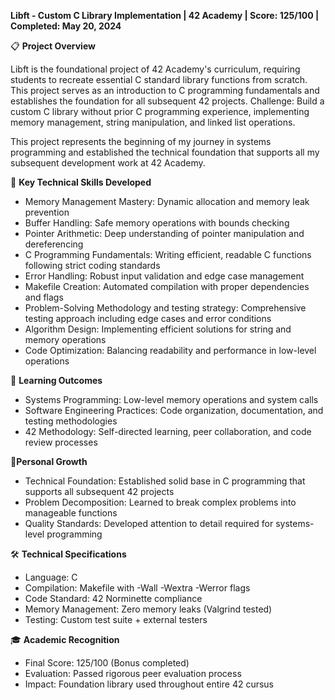 **Libft - Custom C Library Implementation | 42 Academy | Score: 125/100 | Completed: May 20, 2024**

📋 **Project Overview**

Libft is the foundational project of 42 Academy's curriculum, requiring students to recreate essential C standard library functions from scratch. This project serves as an introduction to C programming fundamentals and establishes the foundation for all subsequent 42 projects.
Challenge: Build a custom C library without prior C programming experience, implementing memory management, string manipulation, and linked list operations.

This project represents the beginning of my journey in systems programming and established the technical foundation that supports all my subsequent development work at 42 Academy.


🔧 **Key Technical Skills Developed**
- Memory Management Mastery: Dynamic allocation and memory leak prevention
- Buffer Handling: Safe memory operations with bounds checking
- Pointer Arithmetic: Deep understanding of pointer manipulation and dereferencing
- C Programming Fundamentals: Writing efficient, readable C functions following strict coding standards
- Error Handling: Robust input validation and edge case management
- Makefile Creation: Automated compilation with proper dependencies and flags
- Problem-Solving Methodology and testing strategy: Comprehensive testing approach including edge cases and error conditions
- Algorithm Design: Implementing efficient solutions for string and memory operations
- Code Optimization: Balancing readability and performance in low-level operations


🚀 **Learning Outcomes**

- Systems Programming: Low-level memory operations and system calls
- Software Engineering Practices: Code organization, documentation, and testing methodologies
- 42 Methodology: Self-directed learning, peer collaboration, and code review processes


🌱**Personal Growth**

- Technical Foundation: Established solid base in C programming that supports all subsequent 42 projects
- Problem Decomposition: Learned to break complex problems into manageable functions
- Quality Standards: Developed attention to detail required for systems-level programming


🛠️ **Technical Specifications**

- Language: C
- Compilation: Makefile with -Wall -Wextra -Werror flags
- Code Standard: 42 Norminette compliance
- Memory Management: Zero memory leaks (Valgrind tested)
- Testing: Custom test suite + external testers


🎓 **Academic Recognition**

- Final Score: 125/100 (Bonus completed)
- Evaluation: Passed rigorous peer evaluation process
- Impact: Foundation library used throughout entire 42 cursus
